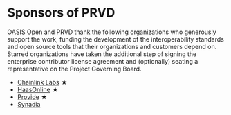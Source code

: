 # Sponsors of PRVD

OASIS Open and PRVD thank the following organizations who generously support the work, funding the development of the interoperability standards and open source tools that their organizations and customers depend on. Starred organizations have taken the additional step of signing the enterprise contributor license agreement and (optionally) seating a representative on the Project Governing Board. 

* [Chainlink Labs](https://chainlinklabs.com/) &bigstar;
* [HaasOnline](https://www.haasonline.com/) &bigstar;
* [Provide](https://provide.services/) &bigstar;
* [Synadia](https://synadia.com/)
